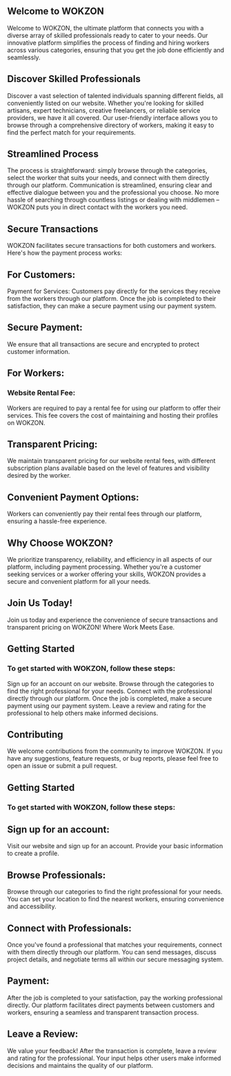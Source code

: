 ## Welcome to WOKZON
Welcome to WOKZON, the ultimate platform that connects you with a diverse array of skilled professionals ready to cater to your needs. Our innovative platform simplifies the process of finding and hiring workers across various categories, ensuring that you get the job done efficiently and seamlessly.

## Discover Skilled Professionals
Discover a vast selection of talented individuals spanning different fields, all conveniently listed on our website. Whether you're looking for skilled artisans, expert technicians, creative freelancers, or reliable service providers, we have it all covered. Our user-friendly interface allows you to browse through a comprehensive directory of workers, making it easy to find the perfect match for your requirements.

## Streamlined Process
The process is straightforward: simply browse through the categories, select the worker that suits your needs, and connect with them directly through our platform. Communication is streamlined, ensuring clear and effective dialogue between you and the professional you choose. No more hassle of searching through countless listings or dealing with middlemen – WOKZON puts you in direct contact with the workers you need.

## Secure Transactions
WOKZON facilitates secure transactions for both customers and workers. Here's how the payment process works:

## For Customers:
Payment for Services: Customers pay directly for the services they receive from the workers through our platform. Once the job is completed to their satisfaction, they can make a secure payment using our payment system.

## Secure Payment: 
We ensure that all transactions are secure and encrypted to protect customer information.

## For Workers:
### Website Rental Fee: 
Workers are required to pay a rental fee for using our platform to offer their services. This fee covers the cost of maintaining and hosting their profiles on WOKZON.

## Transparent Pricing: 
We maintain transparent pricing for our website rental fees, with different subscription plans available based on the level of features and visibility desired by the worker.

## Convenient Payment Options: 
Workers can conveniently pay their rental fees through our platform, ensuring a hassle-free experience.

## Why Choose WOKZON?
We prioritize transparency, reliability, and efficiency in all aspects of our platform, including payment processing. Whether you're a customer seeking services or a worker offering your skills, WOKZON provides a secure and convenient platform for all your needs.

## Join Us Today!
Join us today and experience the convenience of secure transactions and transparent pricing on WOKZON! Where Work Meets Ease.
## Getting Started
### To get started with WOKZON, follow these steps:

Sign up for an account on our website.
Browse through the categories to find the right professional for your needs.
Connect with the professional directly through our platform.
Once the job is completed, make a secure payment using our payment system.
Leave a review and rating for the professional to help others make informed decisions.
## Contributing
We welcome contributions from the community to improve WOKZON. If you have any suggestions, feature requests, or bug reports, please feel free to open an issue or submit a pull request.
## Getting Started
### To get started with WOKZON, follow these steps:

## Sign up for an account: 
Visit our website and sign up for an account. Provide your basic information to create a profile.

## Browse Professionals: 
Browse through our categories to find the right professional for your needs. You can set your location to find the nearest workers, ensuring convenience and accessibility.

## Connect with Professionals: 
Once you've found a professional that matches your requirements, connect with them directly through our platform. You can send messages, discuss project details, and negotiate terms all within our secure messaging system.

## Payment:
After the job is completed to your satisfaction, pay the working professional directly. Our platform facilitates direct payments between customers and workers, ensuring a seamless and transparent transaction process.

## Leave a Review: 
We value your feedback! After the transaction is complete, leave a review and rating for the professional. Your input helps other users make informed decisions and maintains the quality of our platform.
